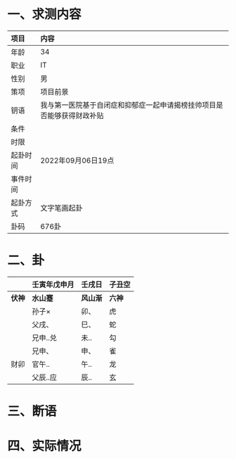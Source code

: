 # 一、求测内容
|项目|内容|
|:-|:-|
|年龄|34|
|职业|IT|
|性别|男|
|策项|项目前景|
|钥语|我与第一医院基于自闭症和抑郁症一起申请揭榜挂帅项目是否能够获得财政补贴|
|条件||
|时限||
|起卦时间|2022年09月06日19点|
|事件时间||
|起卦方式|文字笔画起卦|
|卦码|676卦|

# 二、卦
||壬寅年戊申月|壬戌日|子丑空|
|:-|:-|:-|:-|
|**伏神**|**水山蹇**|**风山渐**|**六神**|
||孙子×|卯、|虎|
||父戌、|巳、|蛇|
||兄申..兑|未..|勾|
||兄申、|申、|雀|
|财卯|官午..|午..|龙|
||父辰..应|辰..|玄|


# 三、断语

# 四、实际情况